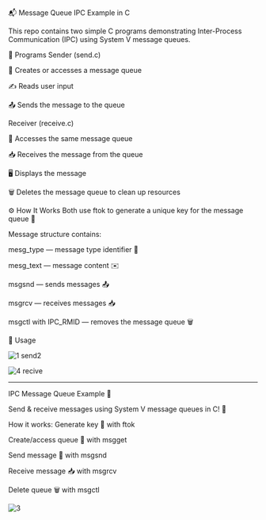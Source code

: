 📬 Message Queue IPC Example in C

This repo contains two simple C programs demonstrating Inter-Process Communication (IPC) using System V message queues.

📝 Programs
Sender (send.c)

🔑 Creates or accesses a message queue

✍️ Reads user input

📤 Sends the message to the queue

Receiver (receive.c)

🔑 Accesses the same message queue

📥 Receives the message from the queue

🖥️ Displays the message

🗑️ Deletes the message queue to clean up resources

⚙️ How It Works
Both use ftok to generate a unique key for the message queue 🔑

Message structure contains:

mesg_type — message type identifier 📄

mesg_text — message content ✉️

msgsnd — sends messages 📤

msgrcv — receives messages 📥

msgctl with IPC_RMID — removes the message queue 🗑️

🚀 Usage

![1 send2](https://github.com/user-attachments/assets/03ac3dab-0017-4e0d-bb95-fe6b53f52c2c)

![4 recive](https://github.com/user-attachments/assets/b668a3e1-a6af-48c0-99c8-8039cf8fd301)


-------------------------------------------------------------------------------------------------------------------------------------

IPC Message Queue Example 🚀

Send & receive messages using System V message queues in C! 💬

How it works:
Generate key 🔑 with ftok

Create/access queue 📨 with msgget

Send message 📨 with msgsnd

Receive message 📥 with msgrcv

Delete queue 🗑️ with msgctl

![3 ](https://github.com/user-attachments/assets/68105a03-53ec-464d-b29a-65500fd2ef4f)


